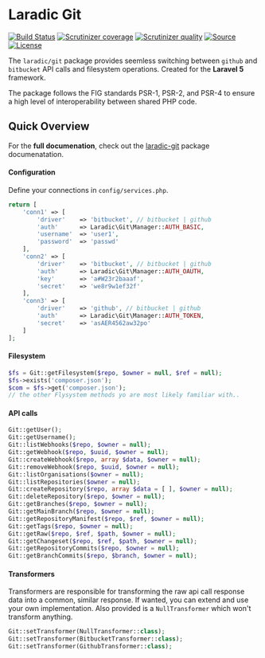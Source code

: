 Laradic Git
====================

[![Build Status](https://img.shields.io/travis/laradic/git.svg?&style=flat-square)](https://travis-ci.org/laradic/git)
[![Scrutinizer coverage](https://img.shields.io/scrutinizer/coverage/g/laradic/git.svg?&style=flat-square)](https://scrutinizer-ci.com/g/laradic/git)
[![Scrutinizer quality](https://img.shields.io/scrutinizer/g/laradic/git.svg?&style=flat-square)](https://scrutinizer-ci.com/g/laradic/git)
[![Source](http://img.shields.io/badge/source-laradic/git-blue.svg?style=flat-square)](https://github.com/laradic/git)
[![License](http://img.shields.io/badge/license-MIT-brightgreen.svg?style=flat-square)](https://tldrlegal.com/license/mit-license)

The `laradic/git` package provides seemless switching between `github` and `bitbucket` API calls and filesystem operations. 
Created for the **Laravel 5** framework.

The package follows the FIG standards PSR-1, PSR-2, and PSR-4 to ensure a high level of interoperability between shared PHP code.

Quick Overview
-------------
For the **full documenation**, check out the [laradic-git](/laradic-git) package documenatation.

#### Configuration
Define your connections in `config/services.php`.
```php
return [
    'conn1' => [
        'driver'    => 'bitbucket', // bitbucket | github
        'auth'      => Laradic\Git\Manager::AUTH_BASIC,
        'username'  => 'user1',
        'password'  => 'passwd'                
    ],
    'conn2' => [
        'driver'    => 'bitbucket', // bitbucket | github
        'auth'      => Laradic\Git\Manager::AUTH_OAUTH,
        'key'       => 'a#W23r2baaaf',
        'secret'    => 'we8r9w1ef32f'                
    ],
    'conn3' => [
        'driver'    => 'github', // bitbucket | github
        'auth'      => Laradic\Git\Manager::AUTH_TOKEN,
        'secret'    => 'asAER4562aw32po'       
    ]
];    
```


#### Filesystem
```php
$fs = Git::getFilesystem($repo, $owner = null, $ref = null);
$fs->exists('composer.json');
$com = $fs->get('composer.json');
// the other Flysystem methods yo are most likely familiar with..
```

#### API calls
```php
Git::getUser();
Git::getUsername();
Git::listWebhooks($repo, $owner = null);
Git::getWebhook($repo, $uuid, $owner = null);
Git::createWebhook($repo, array $data, $owner = null);
Git::removeWebhook($repo, $uuid, $owner = null);
Git::listOrganisations($owner = null);
Git::listRepositories($owner = null);
Git::createRepository($repo, array $data = [ ], $owner = null);
Git::deleteRepository($repo, $owner = null);
Git::getBranches($repo, $owner = null);
Git::getMainBranch($repo, $owner = null);
Git::getRepositoryManifest($repo, $ref, $owner = null);
Git::getTags($repo, $owner = null);
Git::getRaw($repo, $ref, $path, $owner = null);
Git::getChangeset($repo, $ref, $path, $owner = null);
Git::getRepositoryCommits($repo, $owner = null);
Git::getBranchCommits($repo, $branch, $owner = null);
```

#### Transformers
Transformers are responsible for transforming the raw api call response data into a common, similar response.
If wanted, you can extend and use your own implementation. Also provided is a `NullTransformer` which won't transform anything.

```php
Git::setTransformer(NullTransformer::class);
Git::setTransformer(BitbucketTransformer::class);
Git::setTransformer(GithubTransformer::class);
```
